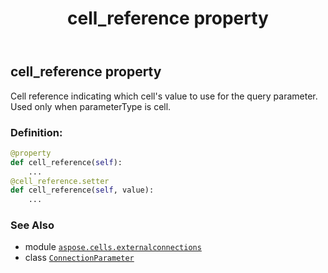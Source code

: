 ﻿---
title: cell_reference property
second_title: Aspose.Cells for Python via .NET API References
description: 
type: docs
weight: 30
url: /aspose.cells.externalconnections/connectionparameter/cell_reference/
is_root: false
---

## cell_reference property


Cell reference indicating which cell's value to use for the query parameter. Used only when parameterType is cell.
### Definition:
```python
@property
def cell_reference(self):
    ...
@cell_reference.setter
def cell_reference(self, value):
    ...
```

### See Also
* module [`aspose.cells.externalconnections`](../../)
* class [`ConnectionParameter`](/cells/python-net/aspose.cells.externalconnections/connectionparameter)
